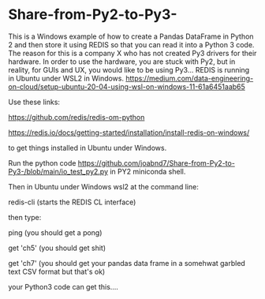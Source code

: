 # Share-from-Py2-to-Py3-

This is a Windows example of how to create a Pandas DataFrame in Python 2 and then store it using REDIS so that you can read it into a Python 3 code. The reason for this is a company X who has not created Py3 drivers for their hardware. In order to use the hardware, you are stuck with Py2, but in reality, for GUIs and UX, you would like to be using Py3... REDIS is running in Ubuntu under WSL2 in Windows. 
https://medium.com/data-engineering-on-cloud/setup-ubuntu-20-04-using-wsl-on-windows-11-61a6451aab65

Use these links:

https://github.com/redis/redis-om-python

https://redis.io/docs/getting-started/installation/install-redis-on-windows/

to get things installed in Ubuntu under Windows. 

Run the python code 
https://github.com/joabnd7/Share-from-Py2-to-Py3-/blob/main/io_test_py2.py
in PY2 miniconda shell.

Then in Ubuntu under Windows wsl2 at the command line:

 redis-cli
 (starts the REDIS CL interface)
 
 then type: 
 
 ping
 (you should get a pong)
 
 get 'ch5'
 (you should get shit)
 
 get 'ch7'
 (you should get your pandas data frame in a somehwat garbled text CSV format but that's ok)
 
 your Python3 code can get this....
 
